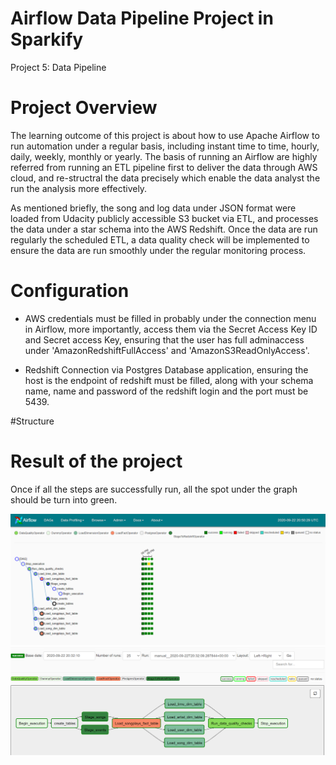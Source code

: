 # Airflow Data Pipeline Project in Sparkify

Project 5: Data Pipeline 

# Project Overview

The learning outcome of this project is about how to use Apache Airflow to run automation under a regular basis, including instant time to time, hourly, daily, weekly, monthly or yearly. The basis of running an Airflow are highly referred from running an ETL pipeline first to deliver the data through AWS cloud, and re-structral the data precisely which enable the data analyst the run the analysis more effectively. 

As mentioned briefly, the song and log data under JSON format were loaded from Udacity publicly accessible S3 bucket via ETL, and processes the data under a star schema into the AWS Redshift. Once the data are run regularly the scheduled ETL, a data quality check will be implemented to ensure the data are run smoothly under the regular monitoring process.

# Configuration 
- AWS credentials must be filled in probably under the connection menu in Airflow, more importantly, access them via the Secret Access Key ID and Secret access Key, ensuring that the user has full adminaccess under 'AmazonRedshiftFullAccess' and 'AmazonS3ReadOnlyAccess'. 

- Redshift Connection via Postgres Database application, ensuring the host is the endpoint of redshift must be filled, along with your schema name, name and password of the redshift login and the port must be 5439.  

#Structure 





# Result of the project

Once if all the steps are successfully run, all the spot under the graph should be turn into green. 

<img src="images/tree_graph.PNG">




<img src="images/pipeline_graph.PNG">
